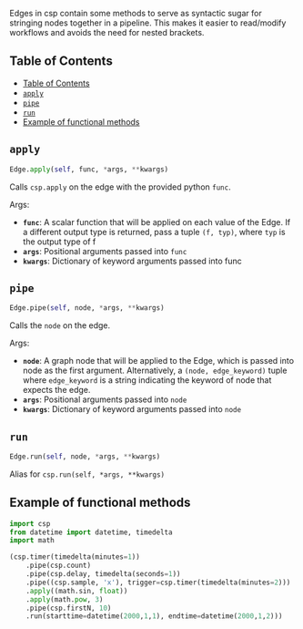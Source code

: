 Edges in csp contain some methods to serve as syntactic sugar for stringing nodes together in a pipeline. This makes it easier to read/modify workflows and avoids the need for nested brackets.

## Table of Contents

- [Table of Contents](#table-of-contents)
- [`apply`](#apply)
- [`pipe`](#pipe)
- [`run`](#run)
- [Example of functional methods](#example-of-functional-methods)

## `apply`

```python
Edge.apply(self, func, *args, **kwargs)
```
Calls `csp.apply` on the edge with the provided python `func`.

Args:
- **`func`**: A scalar function that will be applied on each value of the Edge. If a different output type is returned, pass a tuple `(f, typ)`, where `typ` is the output type of f
- **`args`**: Positional arguments passed into `func`
- **`kwargs`**: Dictionary of keyword arguments passed into func

## `pipe`
```python
Edge.pipe(self, node, *args, **kwargs)
```
Calls the `node` on the edge.

Args:
- **`node`**: A graph node that will be applied to the Edge, which is passed into node as the first argument.
  Alternatively, a `(node, edge_keyword)` tuple where `edge_keyword` is a string indicating the keyword of node that expects the edge.
- **`args`**: Positional arguments passed into `node`
- **`kwargs`**: Dictionary of keyword arguments passed into `node`

## `run`
```python
Edge.run(self, node, *args, **kwargs)
```

Alias for `csp.run(self, *args, **kwargs)`

## Example of functional methods

```python
import csp
from datetime import datetime, timedelta
import math

(csp.timer(timedelta(minutes=1))
    .pipe(csp.count)
    .pipe(csp.delay, timedelta(seconds=1))
    .pipe((csp.sample, 'x'), trigger=csp.timer(timedelta(minutes=2)))
    .apply((math.sin, float))
    .apply(math.pow, 3)
    .pipe(csp.firstN, 10)
    .run(starttime=datetime(2000,1,1), endtime=datetime(2000,1,2)))

```
